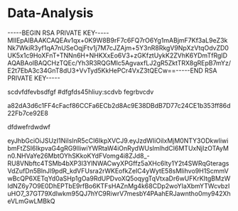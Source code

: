# Data-Analysis

-----BEGIN RSA PRIVATE KEY-----MIIEpAIBAAKCAQEAv1qx+0K9W8B9rF7c6FQ7rO6Yg1mABjmF7Kf3aL9eZ3kNk7WkiR3yf1qA7nUSeOqjFtv1j7M7cJZAjm+5Y3nR8RkgV9NpXzVtqOdvZD0UK5x1c9HoXFnT+TNNn6H+NHKXxEo6V3+zGKfztUykK2ZVhK6YDmTfRgIDAQABAoIBAQCHzTQEc/Yh3R3RQGMIc5AgvaxfLJ2gR5ZktTRX8gREpB7mYz/E2t7EbA3c34GnT8dU3+VvTyd5KkHePCr4VxZ3tQECw==-----END RSA PRIVATE KEY-----


scdvfdfevbsdfgf
 #dfgfds45hliuy:scdvb
fegrbvcdv

a82dA3d6c1FF4cFacf86CCFa6ECb2d8Ac9E38DBdB7D77c24CE1b353ff86d22Fb7ce92E8

dfdwefrdwdwf

eyJhbGciOiJSUzI1NiIsInR5cCI6IkpXVCJ9.eyJzdWIiOiIxMjM0NTY3ODkwIiwibmFtZSI6IkpvaG4gRG9lIiwiYWRtaW4iOnRydWUsImlhdCI6MTUxNjIzOTAyMn0.NHVaYe26MbtOYhSKkoKYdFVomg4i8ZJd8_-RU8VNbftc4TSMb4bXP3l3YlNWACwyXPGffz5aXHc6lty1Y2t4SWRqGteragsVdZufDn5BlnJl9pdR_kdVFUsra2rWKEofkZeIC4yWytE58sMIihvo9H1ScmmVwBcQP6XETqYd0aSHp1gOa9RdUPDvoXQ5oqygTqVtxaDr6wUFKrKItgBMzWIdNZ6y7O9E0DhEPTbE9rfBo6KTFsHAZnMg4k68CDp2woYIaXbmYTWcvbzIuHO7_37GT79XdIwkm95QJ7hYC9RiwrV7mesbY4PAahERJawntho0my942XheVLmGwLMBkQ
